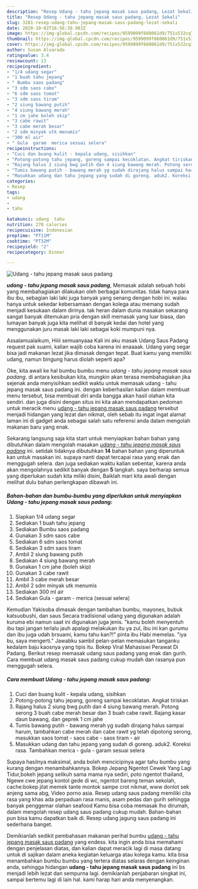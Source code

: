 ```yaml
---
description: "Resep Udang - tahu jepang masak saus padang, Lezat Sekali"
title: "Resep Udang - tahu jepang masak saus padang, Lezat Sekali"
slug: 3281-resep-udang-tahu-jepang-masak-saus-padang-lezat-sekali
date: 2020-10-02T16:56:39.983Z
image: https://img-global.cpcdn.com/recipes/9599099f660061d9/751x532cq70/udang-tahu-jepang-masak-saus-padang-foto-resep-utama.jpg
thumbnail: https://img-global.cpcdn.com/recipes/9599099f660061d9/751x532cq70/udang-tahu-jepang-masak-saus-padang-foto-resep-utama.jpg
cover: https://img-global.cpcdn.com/recipes/9599099f660061d9/751x532cq70/udang-tahu-jepang-masak-saus-padang-foto-resep-utama.jpg
author: Susan Alvarado
ratingvalue: 3.4
reviewcount: 13
recipeingredient:
- "1/4 udang segar"
- "1 buah tahu jepang"
- " Bumbu saos padang"
- "3 sdm saos cabe"
- "6 sdm saos tomat"
- "3 sdm saos tiram"
- "2 siung bawang putih"
- "4 siung bawang merah"
- "1 cm jahe boleh skip"
- "3 cabe rawit"
- "3 cabe merah besar"
- "2 sdm minyak utk menumis"
- "300 ml air"
- " Gula  garam  merica sesuai selera"
recipeinstructions:
- "Cuci dan buang kulit - kepala udang, sisihkan"
- "Potong-potong tahu jepang, goreng sampai kecoklatan. Angkat tiriskan"
- "Rajang halus 2 siung bwg putih dan 4 siung bawang merah. Potong serong 3 buah cabe merah besar dan 3 buah cabe rawit. Rajang kasar daun bawang, dan geprek 1 cm jahe"
- "Tumis bawang putih - bawang merah yg sudah dirajang halus sampai harum, tambahkan cabe merah dan cabe rawit yg telah dipotong serong, masukkan saos tomat - saos cabe - saos tiram - air"
- "Masukkan udang dan tahu jepang yang sudah di goreng. aduk2. Koreksi rasa. Tambahkan merica - gula - garam sesuai selera"
categories:
- Resep
tags:
- udang
- 
- tahu

katakunci: udang  tahu 
nutrition: 270 calories
recipecuisine: Indonesian
preptime: "PT11M"
cooktime: "PT32M"
recipeyield: "2"
recipecategory: Dinner

---
```



![Udang - tahu jepang masak saus padang](https://img-global.cpcdn.com/recipes/9599099f660061d9/751x532cq70/udang-tahu-jepang-masak-saus-padang-foto-resep-utama.jpg)

<b><i>udang - tahu jepang masak saus padang</i></b>, Memasak adalah sebuah hobi yang membahagiakan dilakukan oleh berbagai komunitas. tidak hanya para ibu ibu, sebagian laki laki juga banyak yang senang dengan hobi ini. walau hanya untuk sekedar kebersamaan dengan kolega atau memang sudah menjadi kesukaan dalam dirinya. tak heran dalam dunia masakan sekarang sangat banyak ditemukan pria dengan skill memasak yang luar biasa, dan lumayan banyak juga kita melihat di banyak kedai dan hotel yang menggunakan juru masak laki laki sebagai koki mumpuni nya.

Assalamualaikum, Hiiii semuanyaaa Kali ini aku masak Udang Saus Padang request pak suami, kalian wajib coba karena ini enaaaak. Udang yang segar bisa jadi makanan lezat jika dimasak dengan tepat. Buat kamu yang memiliki udang, namun bingung harus diolah seperti apa?

Oke, kita awali ke hal bumbu bumbu menu <i>udang - tahu jepang masak saus padang</i>. di antara kesibukan kita, mungkin akan terasa membahagiakan jika sejenak anda menyisihkan sedikit waktu untuk memasak udang - tahu jepang masak saus padang ini. dengan keberhasilan kalian dalam membuat menu tersebut, bisa membuat diri anda bangga akan hasil olahan kita sendiri. dan juga disini dengan situs ini kita akan mendapatkan pedoman untuk meracik menu <u>udang - tahu jepang masak saus padang</u> tersebut menjadi hidangan yang lezat dan nikmat, oleh sebab itu ingat ingat alamat laman ini di gadget anda sebagai salah satu referensi anda dalam mengolah makanan baru yang enak.


Sekarang langsung saja kita start untuk menyiapkan bahan bahan yang dibutuhkan dalam mengolah masakan <u><i>udang - tahu jepang masak saus padang</i></u> ini. setidak tidaknya dibutuhkan <b>14</b> bahan bahan yang diperuntuk kan untuk masakan ini. supaya nanti dapat tercapai rasa yang enak dan menggugah selera. dan juga sediakan waktu kalian sebentar, karena anda akan mengolahnya sedikit banyak dengan <b>5</b> langkah. saya berharap semua yang diperlukan sudah kita miliki disini, Baiklah mari kita awali dengan melihat dulu bahan perlengkapan dibawah ini.

<!--inarticleads1-->

##### Bahan-bahan dan bumbu-bumbu yang diperlukan untuk menyiapkan Udang - tahu jepang masak saus padang:

1. Siapkan 1/4 udang segar
1. Sediakan 1 buah tahu jepang
1. Sediakan  Bumbu saos padang
1. Gunakan 3 sdm saos cabe
1. Sediakan 6 sdm saos tomat
1. Sediakan 3 sdm saos tiram
1. Ambil 2 siung bawang putih
1. Sediakan 4 siung bawang merah
1. Gunakan 1 cm jahe (boleh skip)
1. Gunakan 3 cabe rawit
1. Ambil 3 cabe merah besar
1. Ambil 2 sdm minyak utk menumis
1. Sediakan 300 ml air
1. Sediakan  Gula - garam - merica (sesuai selera)


Kemudian Yakisoba dimasak dengan tambahan bumbu, mayones, bubuk katsuobushi, dan saus Secara tradisional udang yang digunakan adalah kuruma ebi namun saat ini digunakan juga jenis. &#34;kamu boleh menyentuh ibu tapi jangan terlalu jauh apalagi melakukan itu ya zul, ibu ini kan gurumu dan ibu juga udah brsuami, kamu tahu kan?!&#34; pinta ibu Habi memelas. &#34;iya bu, saya mengerti.&#34; Jawabku sambil pelan-pelan memasukan tanganku kedalam baju kaosnya yang tipis itu. Bokep Viral Mahasiswi Perawat Di Padang. Berikut resep memasak udang saus padang yang enak dan gurih. Cara membuat udang masak saus padang cukup mudah dan rasanya pun menggugah selera. 

<!--inarticleads2-->

##### Cara membuat Udang - tahu jepang masak saus padang:

1. Cuci dan buang kulit - kepala udang, sisihkan
1. Potong-potong tahu jepang, goreng sampai kecoklatan. Angkat tiriskan
1. Rajang halus 2 siung bwg putih dan 4 siung bawang merah. Potong serong 3 buah cabe merah besar dan 3 buah cabe rawit. Rajang kasar daun bawang, dan geprek 1 cm jahe
1. Tumis bawang putih - bawang merah yg sudah dirajang halus sampai harum, tambahkan cabe merah dan cabe rawit yg telah dipotong serong, masukkan saos tomat - saos cabe - saos tiram - air
1. Masukkan udang dan tahu jepang yang sudah di goreng. aduk2. Koreksi rasa. Tambahkan merica - gula - garam sesuai selera


Supaya hasilnya maksimal, anda boleh mencicipinya agar tahu bumbu yang kurang dengan menambahkannya. Bokep Jepang Ngentot Cewek Yang Lagi Tidur,bokeh jepang selikuh sama mama nya sediri, poto ngentot thailand, Ngewe cwe jepang kontol gede di wc, ngentot bareng teman sekolah, cache:bokep jilat memek tante montok sampe crot nikmat, www donlot sek anjeng sama abg, Video porno asia. Resep udang saus padang memiliki cita rasa yang khas ada perpaduan rasa manis, asam pedas dan gurih sehingga banyak penggemar olahan seafood Kamu bisa coba memasak lho dirumah, dalam mengolah resep udang saus padang cukup mudah. Bahan-bahan pun bisa kamu dapatkan baik di. Resep udang jagung saus padang ini sederhana banget. 

Demikianlah sedikit pembahasan makanan perihal bumbu <u>udang - tahu jepang masak saus padang</u> yang endess. kita ingin anda bisa memahami dengan penjelasan diatas, dan kalian dapat meracik lagi di masa datang untuk di sajikan dalam aneka kegiatan keluarga atau kolega kamu. kita bisa menambahkan bumbu bumbu yang tertera diatas selaras dengan keinginan anda, sehingga hidangan <b>udang - tahu jepang masak saus padang</b> ini bs menjadi lebih lezat dan sempurna lagi. demikianlah penjabaran singkat ini, sampai bertemu lagi di lain hal. kami harap hari anda menyenangkan.
